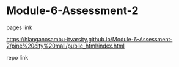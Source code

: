 # Module-6-Assessment-2

pages link

https://hlanganosambu-itvarsity.github.io/Module-6-Assessment-2/pine%20city%20mall/public_html/index.html

repo link
